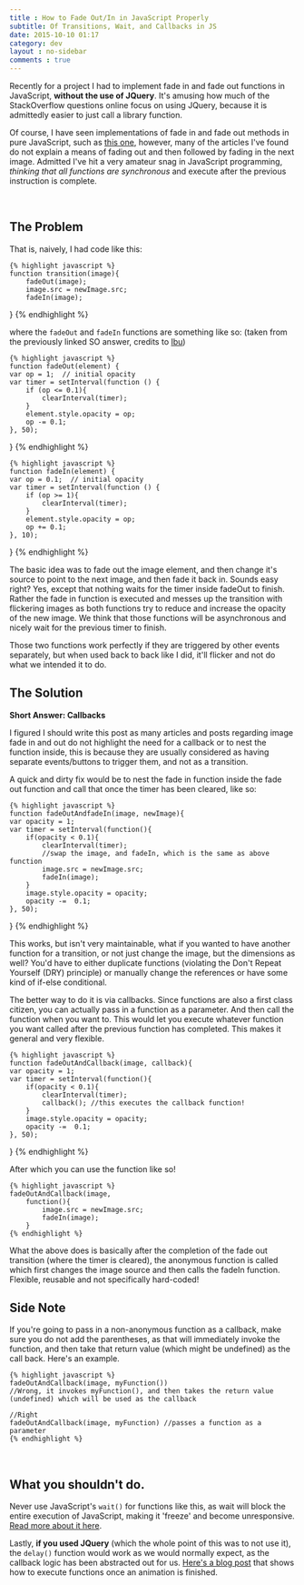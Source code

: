 ```yaml
---
title : How to Fade Out/In in JavaScript Properly
subtitle: Of Transitions, Wait, and Callbacks in JS
date: 2015-10-10 01:17
category: dev
layout : no-sidebar
comments : true
---
```


Recently for a project I had to implement fade in and fade out functions in JavaScript, **without the use of JQuery**. It's amusing how much of the StackOverflow questions online focus on using JQuery, because it is admittedly easier to just call a library function. 

Of course, I have seen implementations of fade in and fade out methods in pure JavaScript, such as [this one](http://stackoverflow.com/questions/6121203/how-to-do-fade-in-and-fade-out-with-javascript-and-css), however, many of the articles I've found do not explain a means of fading out and then followed by fading in the next image. Admitted I've hit a very amateur snag in JavaScript programming, *thinking that all functions are synchronous* and execute after the previous instruction is complete. 

<!-- more -->
<br />

## The Problem

That is, naively, I had code like this:

	{% highlight javascript %}
	function transition(image){
		fadeOut(image);
		image.src = newImage.src;
		fadeIn(image);
}
	{% endhighlight %}

where the `fadeOut` and `fadeIn` functions are something like so: (taken from the previously linked SO answer, credits to [Ibu](http://stackoverflow.com/users/560299/ibu))

	{% highlight javascript %}
	function fadeOut(element) {
    var op = 1;  // initial opacity
    var timer = setInterval(function () {
        if (op <= 0.1){
            clearInterval(timer);
        }
        element.style.opacity = op;
        op -= 0.1;
    }, 50);
}
	{% endhighlight %}


	{% highlight javascript %}
	function fadeIn(element) {
    var op = 0.1;  // initial opacity
    var timer = setInterval(function () {
        if (op >= 1){
            clearInterval(timer);
        }
        element.style.opacity = op;
        op += 0.1;
    }, 10);
}
	{% endhighlight %}
	

The basic idea was to fade out the image element, and then change it's source to point to the next image, and then fade it back in. Sounds easy right? Yes, except that nothing waits for the timer inside fadeOut to finish. Rather the fade in function is executed and messes up the transition with flickering images as both functions try to reduce and increase the opacity of the new image. We think that those functions will be asynchronous and nicely wait for the previous timer to finish. 

Those two functions work perfectly if they are triggered by other events separately, but when used back to back like I did, it'll flicker and not do what we intended it to do.
<br />

## The Solution

**Short Answer: Callbacks**

I figured I should write this post as many articles and posts regarding image fade in and out do not highlight the need for a callback or to nest the function inside, this is because they are usually considered as having separate events/buttons to trigger them, and not as a transition. 

A quick and dirty fix would be to nest the fade in function inside the fade out function and call that once the timer has been cleared, like so:

	{% highlight javascript %}
	function fadeOutAndfadeIn(image, newImage){
	var opacity = 1;
	var timer = setInterval(function(){
		if(opacity < 0.1){
			clearInterval(timer);
			//swap the image, and fadeIn, which is the same as above function
			image.src = newImage.src;
			fadeIn(image);
		}
		image.style.opacity = opacity;
		opacity -=  0.1;
	}, 50);
}
	{% endhighlight %}

This works, but isn't very maintainable, what if you wanted to have another function for a transition, or not just change the image, but the dimensions as well? You'd have to either duplicate functions (violating the Don't Repeat Yourself (DRY) principle) or manually change the references or have some kind of if-else conditional. 

The better way to do it is via callbacks. Since functions are also a first class citizen, you can actually pass in a function as a parameter. And then call the function when you want to. This would let you execute whatever function you want called after the previous function has completed. This makes it general and very flexible.

	{% highlight javascript %}
	function fadeOutAndCallback(image, callback){
	var opacity = 1;
	var timer = setInterval(function(){
		if(opacity < 0.1){
			clearInterval(timer);
			callback(); //this executes the callback function!
		}
		image.style.opacity = opacity;
		opacity -=  0.1;
	}, 50);
}
	{% endhighlight %}

After which you can use the function like so!

	{% highlight javascript %}
	fadeOutAndCallback(image,
		function(){
			image.src = newImage.src;
			fadeIn(image);
		}
	{% endhighlight %}

What the above does is basically after the completion of the fade out transition (where the timer is cleared), the anonymous function is called which first changes the image source and then calls the fadeIn function. Flexible, reusable and not specifically hard-coded! 
<br />

## Side Note

If you're going to pass in a non-anonymous function as a callback, make sure you do not add the parentheses, as that will immediately invoke the function, and then take that return value (which might be undefined) as the call back. Here's an example.

	{% highlight javascript %}
	fadeOutAndCallback(image, myFunction()) 
	//Wrong, it invokes myFunction(), and then takes the return value (undefined) which will be used as the callback  

	//Right
	fadeOutAndCallback(image, myFunction) //passes a function as a parameter
	{% endhighlight %}

<br />

## What you shouldn't do.

Never use JavaScript's `wait()` for functions like this, as wait will block the entire execution of JavaScript, making it 'freeze' and become unresponsive. [Read more about it here](http://stackoverflow.com/questions/16873323/javascript-sleep-wait-before-continuing).

Lastly, **if you used JQuery** (which the whole point of this was to not use it), the `delay()` function would work as we would normally expect, as the callback logic has been abstracted out for us. [Here's a blog post](http://www.tigraine.at/2011/08/21/jquery-execute-once-animation-finished) that shows how to execute functions once an animation is finished. 